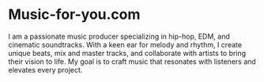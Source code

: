 # Music-for-you.com
 I am a passionate music producer specializing in hip-hop, EDM, and cinematic soundtracks. With a keen ear for melody and rhythm, I create unique beats, mix and master tracks, and collaborate with artists to bring their vision to life. My goal is to craft music that resonates with listeners and elevates every project.
